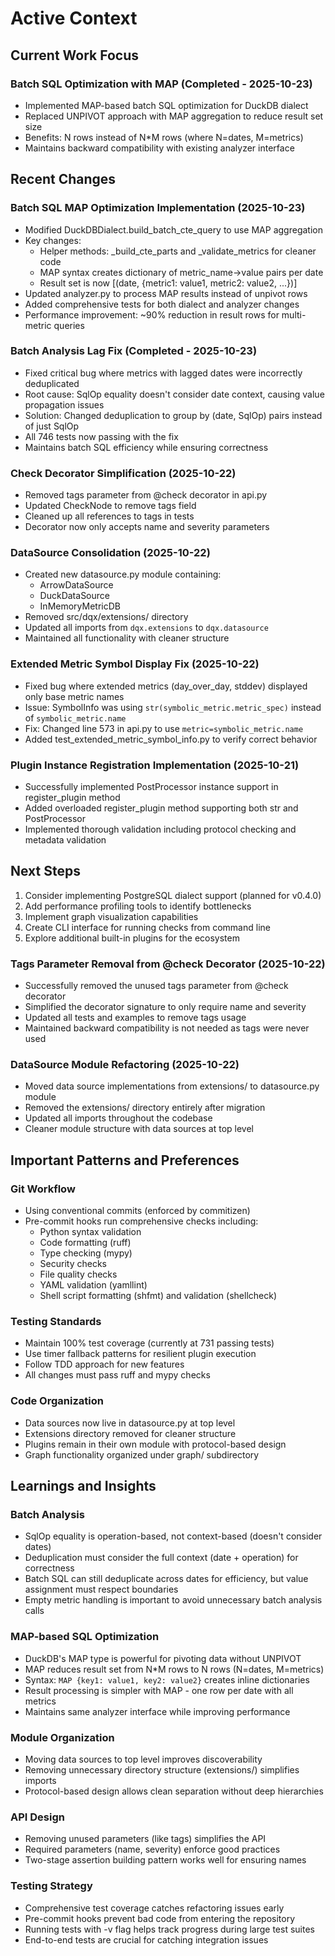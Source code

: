 # Active Context

## Current Work Focus

### Batch SQL Optimization with MAP (Completed - 2025-10-23)
- Implemented MAP-based batch SQL optimization for DuckDB dialect
- Replaced UNPIVOT approach with MAP aggregation to reduce result set size
- Benefits: N rows instead of N*M rows (where N=dates, M=metrics)
- Maintains backward compatibility with existing analyzer interface

## Recent Changes

### Batch SQL MAP Optimization Implementation (2025-10-23)
- Modified DuckDBDialect.build_batch_cte_query to use MAP aggregation
- Key changes:
  - Helper methods: _build_cte_parts and _validate_metrics for cleaner code
  - MAP syntax creates dictionary of metric_name->value pairs per date
  - Result set is now [(date, {metric1: value1, metric2: value2, ...})]
- Updated analyzer.py to process MAP results instead of unpivot rows
- Added comprehensive tests for both dialect and analyzer changes
- Performance improvement: ~90% reduction in result rows for multi-metric queries

### Batch Analysis Lag Fix (Completed - 2025-10-23)
- Fixed critical bug where metrics with lagged dates were incorrectly deduplicated
- Root cause: SqlOp equality doesn't consider date context, causing value propagation issues
- Solution: Changed deduplication to group by (date, SqlOp) pairs instead of just SqlOp
- All 746 tests now passing with the fix
- Maintains batch SQL efficiency while ensuring correctness

### Check Decorator Simplification (2025-10-22)
- Removed tags parameter from @check decorator in api.py
- Updated CheckNode to remove tags field
- Cleaned up all references to tags in tests
- Decorator now only accepts name and severity parameters

### DataSource Consolidation (2025-10-22)
- Created new datasource.py module containing:
  - ArrowDataSource
  - DuckDataSource
  - InMemoryMetricDB
- Removed src/dqx/extensions/ directory
- Updated all imports from `dqx.extensions` to `dqx.datasource`
- Maintained all functionality with cleaner structure

### Extended Metric Symbol Display Fix (2025-10-22)
- Fixed bug where extended metrics (day_over_day, stddev) displayed only base metric names
- Issue: SymbolInfo was using `str(symbolic_metric.metric_spec)` instead of `symbolic_metric.name`
- Fix: Changed line 573 in api.py to use `metric=symbolic_metric.name`
- Added test_extended_metric_symbol_info.py to verify correct behavior

### Plugin Instance Registration Implementation (2025-10-21)
- Successfully implemented PostProcessor instance support in register_plugin method
- Added overloaded register_plugin method supporting both str and PostProcessor
- Implemented thorough validation including protocol checking and metadata validation

## Next Steps

1. Consider implementing PostgreSQL dialect support (planned for v0.4.0)
2. Add performance profiling tools to identify bottlenecks
3. Implement graph visualization capabilities
4. Create CLI interface for running checks from command line
5. Explore additional built-in plugins for the ecosystem

### Tags Parameter Removal from @check Decorator (2025-10-22)
- Successfully removed the unused tags parameter from @check decorator
- Simplified the decorator signature to only require name and severity
- Updated all tests and examples to remove tags usage
- Maintained backward compatibility is not needed as tags were never used

### DataSource Module Refactoring (2025-10-22)
- Moved data source implementations from extensions/ to datasource.py module
- Removed the extensions/ directory entirely after migration
- Updated all imports throughout the codebase
- Cleaner module structure with data sources at top level

## Important Patterns and Preferences

### Git Workflow
- Using conventional commits (enforced by commitizen)
- Pre-commit hooks run comprehensive checks including:
  - Python syntax validation
  - Code formatting (ruff)
  - Type checking (mypy)
  - Security checks
  - File quality checks
  - YAML validation (yamllint)
  - Shell script formatting (shfmt) and validation (shellcheck)

### Testing Standards
- Maintain 100% test coverage (currently at 731 passing tests)
- Use timer fallback patterns for resilient plugin execution
- Follow TDD approach for new features
- All changes must pass ruff and mypy checks

### Code Organization
- Data sources now live in datasource.py at top level
- Extensions directory removed for cleaner structure
- Plugins remain in their own module with protocol-based design
- Graph functionality organized under graph/ subdirectory

## Learnings and Insights

### Batch Analysis
- SqlOp equality is operation-based, not context-based (doesn't consider dates)
- Deduplication must consider the full context (date + operation) for correctness
- Batch SQL can still deduplicate across dates for efficiency, but value assignment must respect boundaries
- Empty metric handling is important to avoid unnecessary batch analysis calls

### MAP-based SQL Optimization
- DuckDB's MAP type is powerful for pivoting data without UNPIVOT
- MAP reduces result set from N*M rows to N rows (N=dates, M=metrics)
- Syntax: `MAP {key1: value1, key2: value2}` creates inline dictionaries
- Result processing is simpler with MAP - one row per date with all metrics
- Maintains same analyzer interface while improving performance

### Module Organization
- Moving data sources to top level improves discoverability
- Removing unnecessary directory structure (extensions/) simplifies imports
- Protocol-based design allows clean separation without deep hierarchies

### API Design
- Removing unused parameters (like tags) simplifies the API
- Required parameters (name, severity) enforce good practices
- Two-stage assertion building pattern works well for ensuring names

### Testing Strategy
- Comprehensive test coverage catches refactoring issues early
- Pre-commit hooks prevent bad code from entering the repository
- Running tests with -v flag helps track progress during large test suites
- End-to-end tests are crucial for catching integration issues
